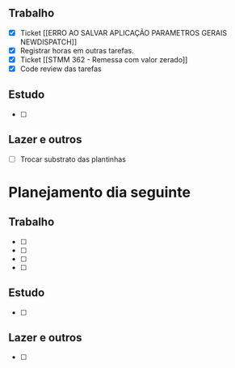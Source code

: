 ## Trabalho
- [x] Ticket [[ERRO AO SALVAR APLICAÇÃO PARAMETROS GERAIS NEWDISPATCH]]
- [x] Registrar horas em outras tarefas.
- [x] Ticket [[STMM 362 - Remessa com valor zerado]]
- [x] Code review das tarefas
## Estudo
- [ ] 
## Lazer e outros
- [ ] Trocar substrato das plantinhas

# Planejamento dia seguinte
## Trabalho
- [ ] 
- [ ] 
- [ ] 
- [ ] 
## Estudo
- [ ] 
## Lazer e outros
- [ ] 

